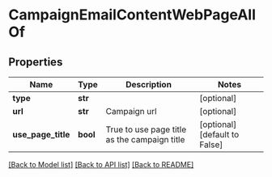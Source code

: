 # CampaignEmailContentWebPageAllOf

## Properties
Name | Type | Description | Notes
------------ | ------------- | ------------- | -------------
**type** | **str** |  | [optional] 
**url** | **str** | Campaign url | [optional] 
**use_page_title** | **bool** | True to use page title as the campaign title | [optional] [default to False]

[[Back to Model list]](../README.md#documentation-for-models) [[Back to API list]](../README.md#documentation-for-api-endpoints) [[Back to README]](../README.md)


